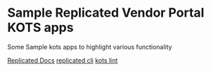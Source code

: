 # Sample Replicated Vendor Portal KOTS apps
Some Sample kots apps to highlight various functionality

[Replicated Docs](https://docs.replicated.com/vendor/distributing-workflow)
[replicated cli](https://docs.replicated.com/reference/replicated-cli-installing)
[kots lint](https://docs.replicated.com/reference/kots-lint)
